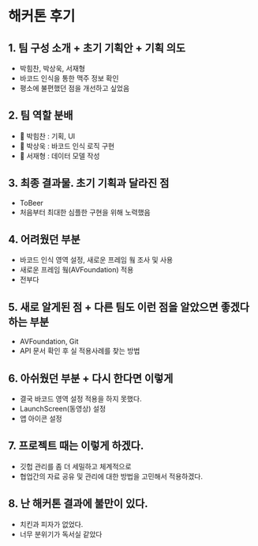 # 해커톤 후기

## 1. 팀 구성 소개 + 초기 기획안 + 기획 의도
  - 박힘찬, 박상욱, 서재형
  - 바코드 인식을 통한 맥주 정보 확인
  - 평소에 불편했던 점을 개선하고 싶었음

## 2. 팀 역할 분배
  - **:lion:** 박힘찬 : 기획, UI
  - **:tiger:** 박상욱 : 바코드 인식 로직 구현
  - **:shark:** 서재형 : 데이터 모델 작성

## 3. 최종 결과물. 초기 기획과 달라진 점
  - ToBeer
  - 처음부터 최대한 심플한 구현을 위해 노력했음

## 4. 어려웠던 부분
  - 바코드 인식 영역 설정, 새로운 프레임 웤 조사 및 사용
  - 새로운 프레임 웤(AVFoundation) 적용
  - 전부다

## 5. 새로 알게된 점 + 다른 팀도 이런 점을 알았으면 좋겠다 하는 부분
  - AVFoundation, Git
  - API 문서 확인 후 실 적용사례를 찾는 방법

## 6. 아쉬웠던 부분 + 다시 한다면 이렇게
  - 결국 바코드 영역 설정 적용을 하지 못했다.
  - LaunchScreen(동영상) 설정
  - 앱 아이콘 설정

## 7. 프로젝트 때는 이렇게 하겠다.
  - 깃헙 관리를 좀 더 세밀하고 체계적으로
  - 협업간의 자료 공유 및 관리에 대한 방법을 고민해서 적용하겠다.

## 8. 난 해커톤 결과에 불만이 있다.
  - 치킨과 피자가 없었다.
  - 너무 분위기가 독서실 같았다
